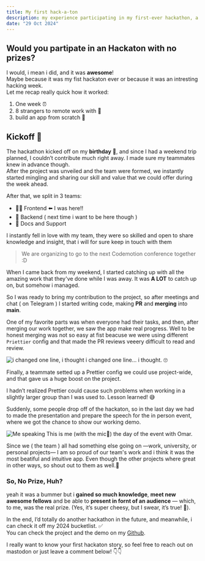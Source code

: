 ```yaml
---
title: My first hack-a-ton
description: my experience participating in my first-ever hackathon, a week-long, prize-free event that turned out to be an unforgettable adventure!
date: "29 Oct 2024"
---
```


## Would you partipate in an Hackaton with no prizes?

I would, i mean i did, and it was **awesome**!<br>
Maybe because it was my fist hackaton ever or because it was an intresting hacking week.<br>
Let me recap really quick how it worked:
  1. One week  ⏰
  2. 8 strangers to remote work with 👥
  3. build an app from scratch 🚀

## Kickoff 🎉

The hackathon kicked off on my **birthday** 🎂, and since I had a weekend trip planned, I couldn’t contribute much right away. I made sure my teammates knew in advance though.<br>
After the project was unveiled and the team were formed, we instantly started mingling and sharing our skill and value that we could offer during the week ahead.


After that, we split in 3 teams:
- 👨‍💻 Frontend ⬅️ I was here!!
- 🔧 Backend ( next time i want to be here though )
- 📜 Docs and Support

I instantly fell in love with my team, they were so skilled and open to share knowledge and insight, that i will for sure keep in touch with them 
> We are organizing to go to the next Codemotion conference together :D

When I came back from my weekend, I started catching up with all the amazing work that they've done while I was away. It was **A LOT** to catch up on, but somehow i managed.

So I was ready to bring my contribution to the project, so after meetings and chat ( on Telegram ) I started writing code, making **PR** and **merging** into **main**.


One of my favorite parts was when everyone had their tasks, and then, after merging our work together, we saw the app make real progress.
Well to be honest merging was not so easy at fist beacuse we were using different `Priettier` config and that made the PR reviews veeery difficult to read and review.


![i changed one line, i thought](./diff_changes.png)
i changed one line... i thought. 🙄

Finally, a teammate setted up a Prettier config we could use project-wide, and that gave us a huge boost on the project.

I hadn’t realized Prettier could cause such problems when working in a slightly larger group than I was used to. Lesson learned! 😅

Suddenly, some people drop off of the hackaton, so in the last day we had to made the presentation and prepare the speech for the in person event, where we got the chance to show our working demo.

![Me speaking](./hackaton.jpg)
This is me (with the mic🎤) the day of the event with Omar.

Since we ( the team ) all had something else going on —work, university, or personal projects— I am so proud of our team's work and i think it was the most beatiful and intuitive app. Even though the other projects where great in other ways, so shout out to them as well.👏

### So, No Prize, Huh?
yeah it was a bummer but i **gained so much knowledge**, **meet new awesome fellows** and be able to **present in fornt of an audience** — which, to me, was the real prize. (Yes, it’s super cheesy, but I swear, it’s true! 🥲).

In the end,  I’d totally do another hackathon in the future, and meanwhile, i can check it off my 2024 bucketlist. ✅ <br>
You can check the project and the demo on my [Github](https://github.com/DavideBri/Botanica).


I really want to know your first hackaton story, so feel free to reach out on mastodon or just leave a comment below! 👇👇
